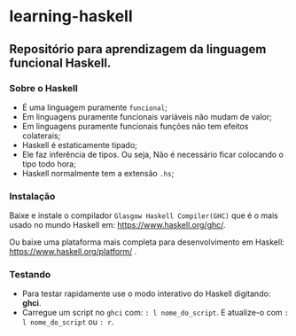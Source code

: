 # learning-haskell

## Repositório para aprendizagem da linguagem funcional Haskell.

### Sobre o Haskell

* É uma linguagem puramente `funcional`;
* Em linguagens puramente funcionais variáveis não mudam de valor;
* Em linguagens puramente funcionais funções não tem efeitos colaterais;
* Haskell é estaticamente tipado;
* Ele faz inferência de tipos. Ou seja, Não é necessário ficar colocando o tipo todo hora;
* Haskell normalmente tem a extensão `.hs`;

### Instalação

Baixe e instale o compilador `Glasgow Haskell Compiler(GHC)` que é o mais usado no mundo Haskell em: https://www.haskell.org/ghc/.

Ou baixe uma plataforma mais completa para desenvolvimento em Haskell: https://www.haskell.org/platform/ .

### Testando

* Para testar rapidamente use o modo interativo do Haskell digitando: **ghci**.
* Carregue um script no `ghci` com: `: l nome_do_script`. E atualize-o com `: l nome_do_script` ou `: r`.


